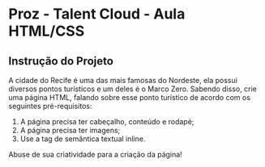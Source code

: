 <h1> Proz - Talent Cloud - Aula HTML/CSS</h1>

<h2><color=blue>Instrução do Projeto</h2>

A cidade do Recife é uma das mais famosas do Nordeste, ela possui diversos pontos turísticos e um deles é o Marco Zero. Sabendo disso, crie uma página HTML, falando sobre esse ponto turístico de acordo com os seguintes pré-requisitos: 

 1. A página precisa ter cabeçalho, conteúdo e rodapé;
 2. A página precisa ter imagens; 
 3. Use a tag de semântica textual inline. 

 Abuse de sua criatividade para a criação da página! 
